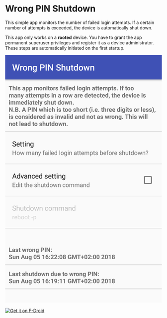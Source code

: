 # Wrong PIN Shutdown

This simple app monitors the number of failed login attempts.
If a certain number of attempts is exceeded, the device is automatically shut down.

This app only works on a **rooted** device.
You have to grant the app permanent superuser privileges and register it as a device administrator.
These steps are automatically initiated on the first startup.

![Screenshot of Wrong PIN Shutdown](fastlane/metadata/android/en-US/images/phoneScreenshots/main.png)

[<img src="https://f-droid.org/badge/get-it-on.png"
     alt="Get it on F-Droid"
     height="80">](https://f-droid.org/packages/org.nuntius35.wrongpinshutdown/)
